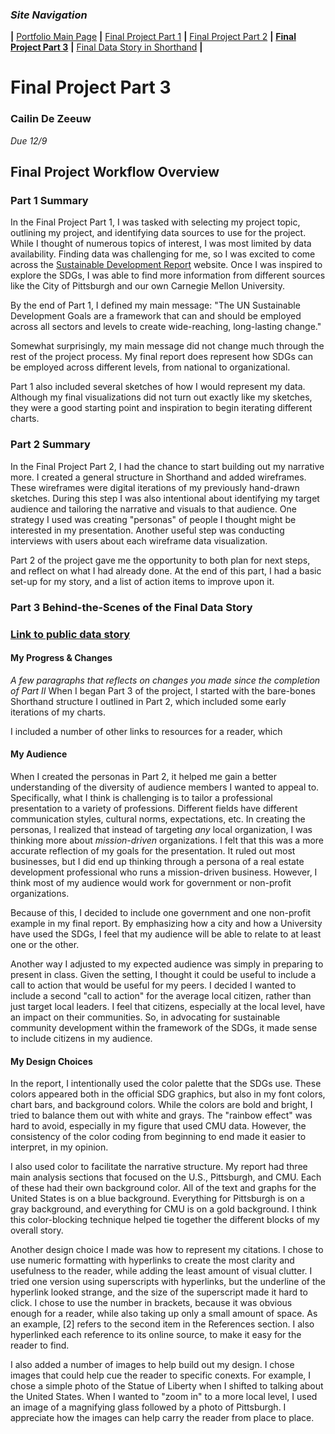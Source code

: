 ### *Site Navigation*
**|**  [Portfolio Main Page](/README.md)  **|**  [Final Project Part 1](/final_part1.md)  **|**  [Final Project Part 2](/final_part2.md)  **|**  **[Final Project Part 3](/final_part3.md)**  **|**  [Final Data Story in Shorthand](https://carnegiemellon.shorthandstories.com/local-action-for-global-impact/index.html)  **|**

# Final Project Part 3
### Cailin De Zeeuw
*Due 12/9*

## Final Project Workflow Overview

### Part 1 Summary
In the Final Project Part 1, I was tasked with selecting my project topic, outlining my project, and identifying data sources to use for the project. While I thought of numerous topics of interest, I was most limited by data availability. Finding data was challenging for me, so I was excited to come across the [Sustainable Development Report](https://dashboards.sdgindex.org/downloads) website. Once I was inspired to explore the SDGs, I was able to find more information from different sources like the City of Pittsburgh and our own Carnegie Mellon University. 

By the end of Part 1, I defined my main message: "The UN Sustainable Development Goals are a framework that can and should be employed across all sectors and levels to create wide-reaching, long-lasting change." 

Somewhat surprisingly, my main message did not change much through the rest of the project process. My final report does represent how SDGs can be employed across different levels, from national to organizational. 

Part 1 also included several sketches of how I would represent my data. Although my final visualizations did not turn out exactly like my sketches, they were a good starting point and inspiration to begin iterating different charts.

### Part 2 Summary
In the Final Project Part 2, I had the chance to start building out my narrative more. I created a general structure in Shorthand and added wireframes. These wireframes were digital iterations of my previously hand-drawn sketches. During this step I was also intentional about identifying my target audience and tailoring the narrative and visuals to that audience. One strategy I used was creating "personas" of people I thought might be interested in my presentation. Another useful step was conducting interviews with users about each wireframe data visualization.

Part 2 of the project gave me the opportunity to both plan for next steps, and reflect on what I had already done. At the end of this part, I had a basic set-up for my story, and a list of action items to improve upon it. 

### Part 3 Behind-the-Scenes of the Final Data Story
### [Link to public data story](https://carnegiemellon.shorthandstories.com/local-action-for-global-impact/index.html)

#### My Progress & Changes

*A few paragraphs that reflects on changes you made since the completion of Part II*
When I began Part 3 of the project, I started with the bare-bones Shorthand structure I outlined in Part 2, which included some early iterations of my charts. 

I included a number of other links to resources for a reader, which 


#### My Audience
When I created the personas in Part 2, it helped me gain a better understanding of the diversity of audience members I wanted to appeal to. Specifically, what I think is challenging is to tailor a professional presentation to a variety of professions. Different fields have different communication styles, cultural norms, expectations, etc. In creating the personas, I realized that instead of targeting _any_ local organization, I was thinking more about _mission-driven_ organizations. I felt that this was a more accurate reflection of my goals for the presentation. It ruled out most businesses, but I did end up thinking through a persona of a real estate development professional who runs a mission-driven business. However, I think most of my audience would work for government or non-profit organizations. 

Because of this, I decided to include one government and one non-profit example in my final report. By emphasizing how a city and how a University have used the SDGs, I feel that my audience will be able to relate to at least one or the other. 

Another way I adjusted to my expected audience was simply in preparing to present in class. Given the setting, I thought it could be useful to include a call to action that would be useful for my peers. I decided I wanted to include a second "call to action" for the average local citizen, rather than just target local leaders. I feel that citizens, especially at the local level, have an impact on their communities. So, in advocating for sustainable community development within the framework of the SDGs, it made sense to include citizens in my audience. 

#### My Design Choices 

In the report, I intentionally used the color palette that the SDGs use. These colors appeared both in the official SDG graphics, but also in my font colors, chart bars, and background colors. While the colors are bold and bright, I tried to balance them out with white and grays. The "rainbow effect" was hard to avoid, especially in my figure that used CMU data. However, the consistency of the color coding from beginning to end made it easier to interpret, in my opinion. 

I also used color to facilitate the narrative structure. My report had three main analysis sections that focused on the U.S., Pittsburgh, and CMU. Each of these had their own background color. All of the text and graphs for the United States is on a blue background. Everything for Pittsburgh is on a gray background, and everything for CMU is on a gold background. I think this color-blocking technique helped tie together the different blocks of my overall story. 

Another design choice I made was how to represent my citations. I chose to use numeric formatting with hyperlinks to create the most clarity and usefulness to the reader, while adding the least amount of visual clutter. I tried one version using superscripts with hyperlinks, but the underline of the hyperlink looked strange, and the size of the superscript made it hard to click. I chose to use the number in brackets, because it was obvious enough for a reader, while also taking up only a small amount of space. As an example, [2] refers to the second item in the References section. I also hyperlinked each reference to its online source, to make it easy for the reader to find. 

I also added a number of images to help build out my design. I chose images that could help cue the reader to specific conexts. For example, I chose a simple photo of the Statue of Liberty when I shifted to talking about the United States. When I wanted to "zoom in" to a more local level, I used an image of a magnifying glass followed by a photo of Pittsburgh. I appreciate how the images can help carry the reader from place to place. 
